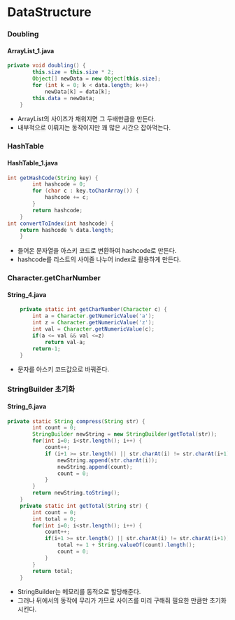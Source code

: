 # DataStructure

### Doubling
#### ArrayList_1.java
```java
private void doubling() {
		this.size = this.size * 2;
		Object[] newData = new Object[this.size];
		for (int k = 0; k < data.length; k++)
			newData[k] = data[k];
		this.data = newData;
	}
```
- ArrayList의 사이즈가 채워지면 그 두배만큼을 만든다.
- 내부적으로 이뤄지는 동작이지만 꽤 많은 시간으 잡아먹는다.

### HashTable
#### HashTable_1.java
```java
int getHashCode(String key) {
		int hashcode = 0;
		for (char c : key.toCharArray()) {
			hashcode += c;
		}
		return hashcode;
	}
int convertToIndex(int hashcode) {
	return hashcode % data.length;
	}
```
- 들어온 문자열을 아스키 코드로 변환하여 hashcode로 만든다.
- hashcode를 리스트의 사이즐 나누어 index로 활용하게 만든다.

### Character.getCharNumber
#### String_4.java
```java
	private static int getCharNumber(Character c) {
		int a = Character.getNumericValue('a');
		int z = Character.getNumericValue('z');
		int val = Character.getNumericValue(c);
		if(a <= val && val <=z)
			return val-a;
		return-1;
	}
```
- 문자를 아스키 코드값으로 바꿔준다.

### StringBuilder 초기화
#### String_6.java
```java
private static String compress(String str) {
		int count = 0;
		StringBuilder newString = new StringBuilder(getTotal(str));
		for(int i=0; i<str.length(); i++) {
			count++;
			if (i+1 >= str.length() || str.charAt(i) != str.charAt(i+1)) {
				newString.append(str.charAt(i));
				newString.append(count);
				count = 0;
			}
		}
		return newString.toString();
	}
	private static int getTotal(String str) {
		int count = 0;
		int total = 0;
		for(int i=0; i<str.length(); i++) {
			count++;
			if(i+1 >= str.length() || str.charAt(i) != str.charAt(i+1)) {
				total += 1 + String.valueOf(count).length();
				count = 0;
			}
		}
		return total;
	}	
```
- StringBuilder는 메모리를 동적으로 할당해준다.
- 그러나 뒤에서의 동작에 무리가 가므로 사이즈를 미리 구해줘 필요한 만큼만 초기화 시킨다.



